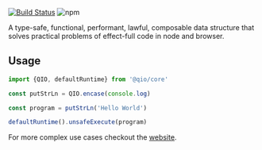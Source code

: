 [![Build Status](https://travis-ci.com/tusharmath/qio.svg?branch=master)](https://travis-ci.com/tusharmath/qio)
![npm](https://img.shields.io/npm/v/@qio/core.svg)

A type-safe, functional, performant, lawful, composable data structure that solves practical problems of effect-full code in node and browser.

## Usage

```ts
import {QIO, defaultRuntime} from '@qio/core'

const putStrLn = QIO.encase(console.log)

const program = putStrLn('Hello World')

defaultRuntime().unsafeExecute(program)
```

For more complex use cases checkout the [website](https://tusharmath.com/qio/web/).